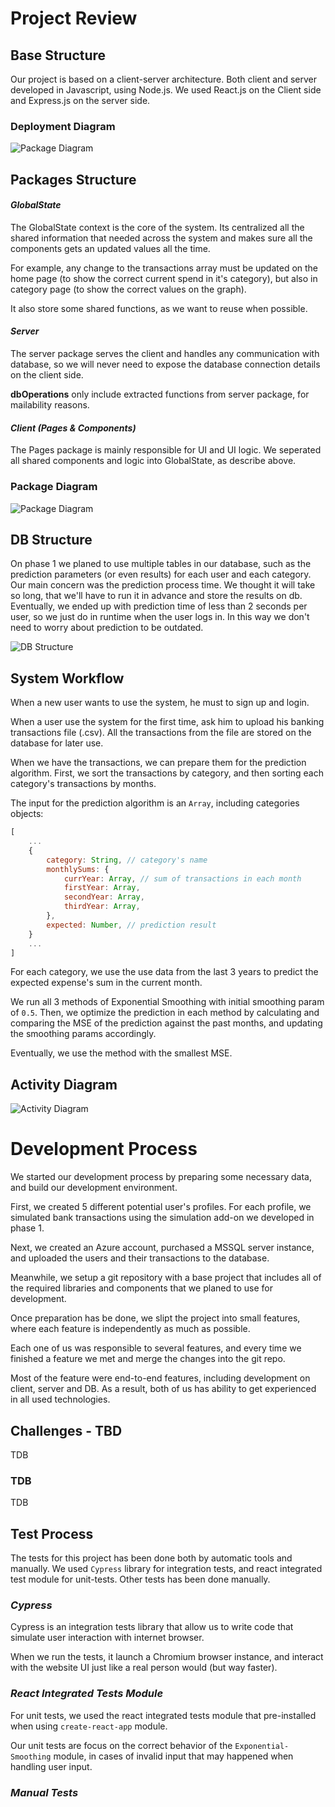 # Project Review

## Base Structure

Our project is based on a client-server architecture. Both client and server developed in Javascript, using Node.js.
We used React.js on the Client side and Express.js on the server side.

### Deployment Diagram

![Package Diagram](/images/BudgetUp_Deployment_Diagram.png)

## Packages Structure

#### _GlobalState_

The GlobalState context is the core of the system. Its centralized all the shared information that needed across the system and makes sure all the components gets an updated values all the time.

For example, any change to the transactions array must be updated on the home page (to show the correct current spend in it's category), but also in category page (to show the correct values on the graph).

It also store some shared functions, as we want to reuse when possible.

#### _Server_

The server package serves the client and handles any communication with database, so we will never need to expose the database connection details on the client side.

**dbOperations** only include extracted functions from server package, for mailability reasons.

#### _Client (Pages & Components)_

The Pages package is mainly responsible for UI and UI logic.
We seperated all shared components and logic into GlobalState, as describe above.

### Package Diagram

![Package Diagram](/images/BudgetUp_Package_Diagram.png)

## DB Structure

On phase 1 we planed to use multiple tables in our database, such as the prediction parameters (or even results) for each user and each category. Our main concern was the prediction process time. We thought it will take so long, that we'll have to run it in advance and store the results on db.
Eventually, we ended up with prediction time of less than 2 seconds per user, so we just do in runtime when the user logs in. In this way we don't need to worry about prediction to be outdated.

![DB Structure](/images/DB_Structure.png)

## System Workflow

When a new user wants to use the system, he must to sign up and login.

When a user use the system for the first time, ask him to upload his banking transactions file (.csv).
All the transactions from the file are stored on the database for later use.

When we have the transactions, we can prepare them for the prediction algorithm.
First, we sort the transactions by category, and then sorting each category's transactions by months.

The input for the prediction algorithm is an `Array`, including categories objects:

```js
[
    ...
    {
        category: String, // category's name
        monthlySums: {
            currYear: Array, // sum of transactions in each month
            firstYear: Array,
            secondYear: Array,
            thirdYear: Array,
        },
        expected: Number, // prediction result
    }
    ...
]
```

For each category, we use the use data from the last 3 years to predict the expected expense's sum in the current month.

We run all 3 methods of Exponential Smoothing with initial smoothing param of `0.5`.
Then, we optimize the prediction in each method by calculating and comparing the MSE of the prediction against the past months, and updating the smoothing params accordingly.

Eventually, we use the method with the smallest MSE.

## Activity Diagram

![Activity Diagram](/images/BudgetUp_Diagrams-Activity_Prediction.png)

# Development Process

We started our development process by preparing some necessary data, and build our development environment.

First, we created 5 different potential user's profiles. For each profile, we simulated bank transactions using the simulation add-on we developed in phase 1.

Next, we created an Azure account, purchased a MSSQL server instance, and uploaded the users and their transactions to the database.

Meanwhile, we setup a git repository with a base project that includes all of the required libraries and components that we planed to use for development.

Once preparation has be done, we slipt the project into small features, where each feature is independently as much as possible.

Each one of us was responsible to several features, and every time we finished a feature we met and merge the changes into the git repo.

Most of the feature were end-to-end features, including development on client, server and DB. As a result, both of us has ability to get experienced in all used technologies.

## Challenges - TBD

TDB

### TDB

TDB

## Test Process

The tests for this project has been done both by automatic tools and manually. We used `Cypress` library for integration tests, and react integrated test module for unit-tests. Other tests has been done manually.

### _Cypress_

Cypress is an integration tests library that allow us to write code that simulate user interaction with internet browser.

When we run the tests, it launch a Chromium browser instance, and interact with the website UI just like a real person would (but way faster).

### _React Integrated Tests Module_

For unit tests, we used the react integrated tests module that pre-installed when using `create-react-app` module.

Our unit tests are focus on the correct behavior of the `Exponential-Smoothing` module, in cases of invalid input that may happened when handling user input.

### _Manual Tests_

<!-- such as connecting multiple users together -->
